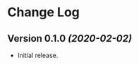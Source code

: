 Change Log
==========

Version 0.1.0 *(2020-02-02)*
----------------------------

* Initial release.

